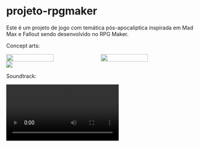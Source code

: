 # projeto-rpgmaker

Este é um projeto de jogo com temática pós-apocaliptica inspirada em Mad Max e Fallout sendo desenvolvido no RPG Maker. 



<p>Concept arts:</p>
<div style="display: flex;">
  <img src="https://github.com/davimouravilaca/projeto-rpgmaker/assets/76662862/1efe58b5-3ea3-4918-a8e5-6fb7f131a242" style="width: 50%;">
  <img src="https://github.com/davimouravilaca/projeto-rpgmaker/assets/76662862/3cde6313-edca-49bd-9585-3208fae2e2b0" style="width: 50%;">
</div>
<img src="https://github.com/davimouravilaca/projeto-rpgmaker/assets/76662862/b9b02daf-5c37-4712-9408-3481ff201712">

<p>Soundtrack:</p>
<video src="https://github.com/davimouravilaca/projeto-rpgmaker/assets/76662862/2944feca-cf41-4351-a15f-be0db6736d84" title="OST">


